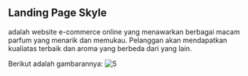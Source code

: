 ## Landing Page Skyle 
adalah website e-commerce online yang menawarkan berbagai macam parfum yang menarik dan memukau. Pelanggan akan mendapatkan kualiatas terbaik dan aroma yang berbeda dari yang lain.

Berikut adalah gambarannya:
![5](https://github.com/fitashe/landing-page-skyle/assets/90299098/3fcba7c2-d80e-4d88-8440-4e1ca281a240)



